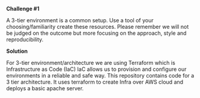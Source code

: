 **Challenge #1**

A 3-tier environment is a common setup. Use a tool of your choosing/familiarity create these resources. Please remember we will not be judged on the outcome but more focusing on the approach, style and reproducibility.


**Solution**

For 3-tier environment/architecture we are using Terraform which is Infrastructure as Code (IaC) 
IaC allows us to provision and configure our environments in a reliable and safe way.
This repository contains code for a 3 tier architecture. It uses terraform to create Infra over AWS cloud and deploys a basic apache server.



